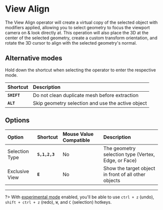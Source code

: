 # View Align

The View Align operator will create a virtual copy of the selected object with modifiers applied, allowing you to select geometry to focus the viewport camera on & look directly at. This operation will also place the 3D at the center of the selected geometry, create a custom transform orientation, and rotate the 3D cursor to align with the selected geometry's normal.

[](../_media/view-align.mp4 ':include')

## Alternative modes

Hold down the shortcut when selecting the operator to enter the respective mode.

| Shortcut | Description |
| :--- | :--- |
| **`SHIFT`** | Do not clean duplicate mesh before extraction |
| **`ALT`** | Skip geometry selection and use the active object |

## Options

| Option | Shortcut | Mouse Value Compatible | Description |
| :--- | :--- | :--- | :--- |
| Selection Type | **`S,1,2,3`** | No | The geometry selection type (Vertex, Edge, or Face) |
| Exclusive View | **`E`** | No | Show the target object in front of all other objects |

---

?> With [experimental mode](/getting-started/preferences) enabled, you'll be able to use `ctrl + z` (undo), `shift + ctrl + z` (redo), `W`, and `C` (selection) hotkeys.
